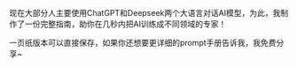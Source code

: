 现在大部分人主要使用ChatGPT和Deepseek两个大语言对话AI模型，为此，我制作了一份完整指南，助你在几秒内把AI训练成不同领域的专家！

一页纸版本可以直接保存，如果你还想要更详细的prompt手册告诉我，我免费分享~

